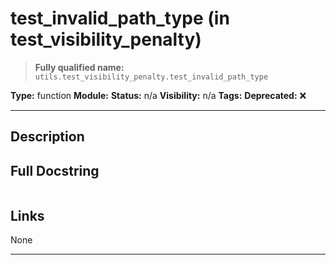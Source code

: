 # test_invalid_path_type (in test_visibility_penalty)
> **Fully qualified name:** `utils.test_visibility_penalty.test_invalid_path_type`

**Type:** function
**Module:** 
**Status:** n/a
**Visibility:** n/a
**Tags:** 
**Deprecated:** ❌

---

## Description


## Full Docstring
```

```

## Links
None

---
